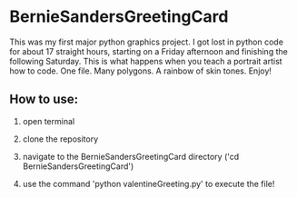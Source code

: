 # BernieSandersGreetingCard
This was my first major python graphics project. I got lost in python code for about 17 straight hours, starting on a Friday afternoon and finishing the following Saturday. This is what happens when you teach a portrait artist how to code. One file. Many polygons. A rainbow of skin tones.  Enjoy! 

## How to use:

1) open terminal

2) clone the repository

3) navigate to the BernieSandersGreetingCard directory ('cd BernieSandersGreetingCard')

4) use the command 'python valentineGreeting.py' to execute the file!


